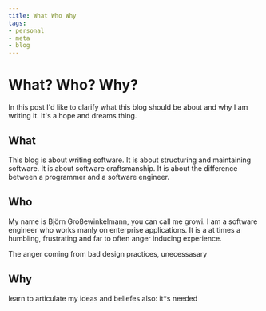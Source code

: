 ```yaml
---
title: What Who Why
tags:
- personal
- meta
- blog
---
```

# What? Who? Why?
In this post I'd like to clarify what this blog should be about and why I am writing it. It's a hope and dreams thing.

## What
This blog is about writing software. It is about structuring and maintaining software. It is about software craftsmanship. It is about the difference between a programmer and a software engineer.

## Who 
My name is Björn Großewinkelmann, you can call me growi. I am a software engineer who works manly on enterprise applications. It is a at times a humbling, frustrating and far to often anger inducing experience.

The anger coming from bad design practices, unecessasary 

## Why
learn to articulate my ideas and beliefes
also: it*s needed
<!--stackedit_data:
eyJoaXN0b3J5IjpbLTQ0NDY5OTkxNCwxNDgxNjg5MTAzLC02MT
AzNzM0NzgsLTEwOTk4NDM5MiwtNTUxMjUyMDIwLDE5NjM2NTMx
OTQsMTI1MTE0MTQ2NywxMTAxNDQ1MTM0LC0xNjg5NTg0NDk3LC
0xNzM3NzEyNzUxLC01NzQ2NTM2OCwxOTM2NzU1NDQ5LC01MDA0
NzQyMzZdfQ==
-->